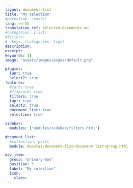 ```yaml
---
layout: document-list
title: "My selection"
#permalink: /posts/
lang: en-US
translation_ref: selected-documents.md
#categories: [list]
#filters:
#  keys: [categories, tags]
description:
excerpt:
keywords: []
image: "assets/images/pages/default.png"

plugins:
  lunr: true
  select2: true
features:
  #card: true
  #flipcard: true
  filters: true
  lunr: true
  select2: true
  document_list: true
  selection: true

sidebar:
  modules: ['modules/sidebar/filters.html']

document_list:
  #collection: posts
  module: modules/document-list/document-list-group.html

nav_item:
  group: "primary-nav"
  position: 5
  label: "My selection"
  icon:
    class:
---
```

